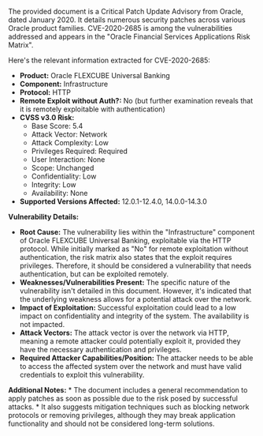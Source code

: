 The provided document is a Critical Patch Update Advisory from Oracle, dated January 2020. It details numerous security patches across various Oracle product families. CVE-2020-2685 is among the vulnerabilities addressed and appears in the "Oracle Financial Services Applications Risk Matrix".

Here's the relevant information extracted for CVE-2020-2685:

*   **Product:** Oracle FLEXCUBE Universal Banking
*   **Component:** Infrastructure
*   **Protocol:** HTTP
*   **Remote Exploit without Auth?:** No (but further examination reveals that it is remotely exploitable with authentication)
*   **CVSS v3.0 Risk:**
    *   Base Score: 5.4
    *   Attack Vector: Network
    *   Attack Complexity: Low
    *   Privileges Required: Required
    *   User Interaction: None
    *   Scope: Unchanged
    *   Confidentiality: Low
    *   Integrity: Low
    *   Availability: None
*   **Supported Versions Affected:** 12.0.1-12.4.0, 14.0.0-14.3.0

**Vulnerability Details:**

*   **Root Cause:** The vulnerability lies within the "Infrastructure" component of Oracle FLEXCUBE Universal Banking, exploitable via the HTTP protocol. While initially marked as "No" for remote exploitation without authentication, the risk matrix also states that the exploit requires privileges. Therefore, it should be considered a vulnerability that needs authentication, but can be exploited remotely.
*   **Weaknesses/Vulnerabilities Present:** The specific nature of the vulnerability isn't detailed in this document. However, it's indicated that the underlying weakness allows for a potential attack over the network.
*   **Impact of Exploitation:** Successful exploitation could lead to a low impact on confidentiality and integrity of the system. The availability is not impacted.
*   **Attack Vectors:** The attack vector is over the network via HTTP, meaning a remote attacker could potentially exploit it, provided they have the necessary authentication and privileges.
*   **Required Attacker Capabilities/Position:** The attacker needs to be able to access the affected system over the network and must have valid credentials to exploit this vulnerability.

**Additional Notes:**
    * The document includes a general recommendation to apply patches as soon as possible due to the risk posed by successful attacks.
    * It also suggests mitigation techniques such as blocking network protocols or removing privileges, although they may break application functionality and should not be considered long-term solutions.